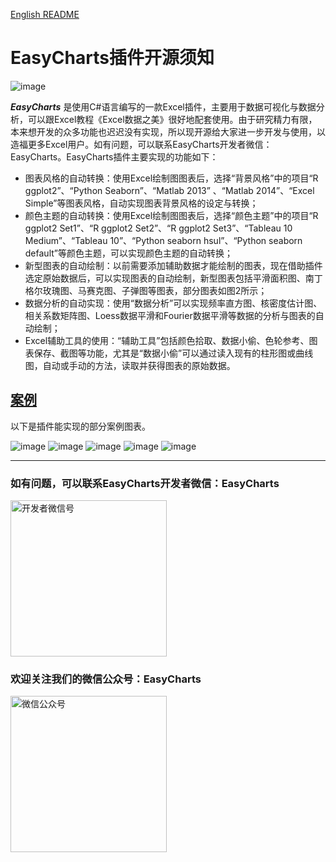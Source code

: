 [English README](https://github.com/EasyChart/EasyCharts/blob/master/README.en.md)  
# EasyCharts插件开源须知

![image](https://github.com/EasyChart/EasyCharts/blob/master/Pics/UI.png)

***EasyCharts*** 是使用C#语言编写的一款Excel插件，主要用于数据可视化与数据分析，可以跟Excel教程《Excel数据之美》很好地配套使用。由于研究精力有限，本来想开发的众多功能也迟迟没有实现，所以现开源给大家进一步开发与使用，以造福更多Excel用户。如有问题，可以联系EasyCharts开发者微信：EasyCharts。EasyCharts插件主要实现的功能如下：

- 图表风格的自动转换：使用Excel绘制图图表后，选择“背景风格”中的项目“R ggplot2”、“Python Seaborn”、“Matlab 2013” 、“Matlab 2014”、“Excel Simple”等图表风格，自动实现图表背景风格的设定与转换；
- 颜色主题的自动转换：使用Excel绘制图图表后，选择“颜色主题”中的项目“R ggplot2 Set1”、“R ggplot2 Set2”、“R ggplot2 Set3”、“Tableau 10 Medium”、“Tableau 10”、“Python seaborn hsul”、“Python seaborn default”等颜色主题，可以实现颜色主题的自动转换；
- 新型图表的自动绘制：以前需要添加辅助数据才能绘制的图表，现在借助插件选定原始数据后，可以实现图表的自动绘制，新型图表包括平滑面积图、南丁格尔玫瑰图、马赛克图、子弹图等图表，部分图表如图2所示；
- 数据分析的自动实现：使用“数据分析”可以实现频率直方图、核密度估计图、相关系数矩阵图、Loess数据平滑和Fourier数据平滑等数据的分析与图表的自动绘制；
- Excel辅助工具的使用：“辅助工具”包括颜色拾取、数据小偷、色轮参考、图表保存、截图等功能，尤其是“数据小偷”可以通过读入现有的柱形图或曲线图，自动或手动的方法，读取并获得图表的原始数据。

## [案例](https://github.com/EasyChart/EasyCharts/blob/master/Examples)  
以下是插件能实现的部分案例图表。

![image](https://github.com/EasyChart/EasyCharts/blob/master/Pics/e1.png)
![image](https://github.com/EasyChart/EasyCharts/blob/master/Pics/e2.png)
![image](https://github.com/EasyChart/EasyCharts/blob/master/Pics/e3.png)
![image](https://github.com/EasyChart/EasyCharts/blob/master/Pics/e4.png)
![image](https://github.com/EasyChart/EasyCharts/blob/master/Pics/e5.png)

---
### 如有问题，可以联系EasyCharts开发者微信：EasyCharts
<p>
    <img src="https://github.com/EasyChart/EasyCharts/blob/master/Pics/PW.png" alt="开发者微信号"  width="250" height="250">
</p>


### 欢迎关注我们的微信公众号：EasyCharts
<p>
    <img src="https://github.com/EasyChart/EasyCharts/blob/master/Pics/WPN.jpg" alt="微信公众号"  width="250" height="250">
</p>

